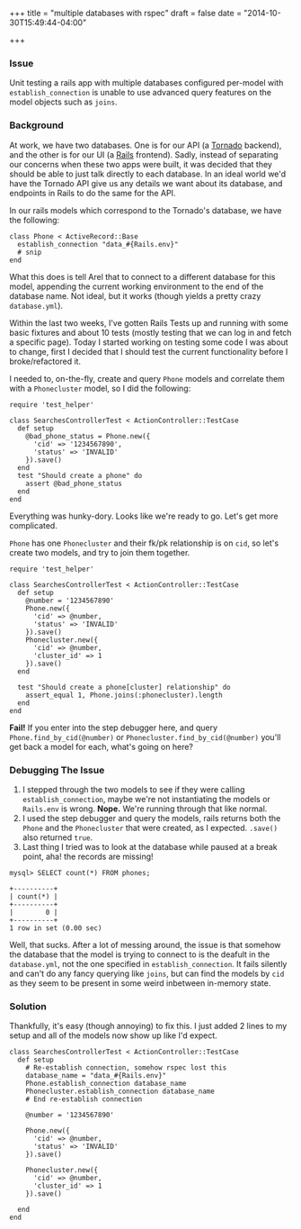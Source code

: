 +++
title = "multiple databases with rspec"
draft = false
date = "2014-10-30T15:49:44-04:00"

+++


### Issue

Unit testing a rails app with multiple databases configured per-model with `establish_connection` is unable to use advanced query features on the model objects such as `joins`.

### Background

At work, we have two databases. One is for our API (a [Tornado](http://www.tornadoweb.org/en/stable/) backend), and the other is for our UI (a [Rails](http://rubyonrails.org) frontend). Sadly, instead of separating our concerns when these two apps were built, it was decided that they should be able to just talk directly to each database. In an ideal world we'd have the Tornado API give us any details we want about its database, and endpoints in Rails to do the same for the API.

In our rails models which correspond to the Tornado's database, we have the following:

```language-ruby
class Phone < ActiveRecord::Base
  establish_connection "data_#{Rails.env}"
  # snip
end
```

What this does is tell Arel that to connect to a different database for this model, appending the current working environment to the end of the database name. Not ideal, but it works (though yields a pretty crazy `database.yml`).

Within the last two weeks, I've gotten Rails Tests up and running with some basic fixtures and about 10 tests (mostly testing that we can log in and fetch a specific page). Today I started working on testing some code I was about to change, first I decided that I should test the current functionality before I broke/refactored it.

I needed to, on-the-fly, create and query `Phone` models and correlate them with a `Phonecluster` model, so I did the following:

```language-ruby
require 'test_helper'

class SearchesControllerTest < ActionController::TestCase
  def setup
    @bad_phone_status = Phone.new({
      'cid' => '1234567890',
      'status' => 'INVALID'
    }).save()
  end
  test "Should create a phone" do
    assert @bad_phone_status
  end
end
```

Everything was hunky-dory. Looks like we're ready to go. Let's get more complicated.

`Phone` has one `Phonecluster` and their fk/pk relationship is on `cid`, so let's create two models, and try to join them together.

```language-ruby
require 'test_helper'

class SearchesControllerTest < ActionController::TestCase
  def setup
    @number = '1234567890'
    Phone.new({
      'cid' => @number,
      'status' => 'INVALID'
    }).save()
    Phonecluster.new({
      'cid' => @number,
      'cluster_id' => 1
    }).save()
  end
  
  test "Should create a phone[cluster] relationship" do
    assert_equal 1, Phone.joins(:phonecluster).length
  end
end
```

__Fail!__ If you enter into the step debugger here, and query `Phone.find_by_cid(@number)` or `Phonecluster.find_by_cid(@number)` you'll get back a model for each, what's going on here?

### Debugging The Issue

1. I stepped through the two models to see if they were calling `establish_connection`, maybe we're not instantiating the models or `Rails.env` is wrong. __Nope.__ We're running through that like normal.
1. I used the step debugger and query the models, rails returns both the `Phone` and the `Phonecluster` that were created, as I expected. `.save()` also returned `true`.
1. Last thing I tried was to look at the database while paused at a break point, aha! the records are missing!
```language-sql
mysql> SELECT count(*) FROM phones;
```
```
+----------+
| count(*) |
+----------+
|        0 |
+----------+
1 row in set (0.00 sec)
```

Well, that sucks. After a lot of messing around, the issue is that somehow the database that the model is trying to connect to is the deafult in the `database.yml`, not the one specified in `establish_connection`. It fails silently and can't do any fancy querying like `joins`, but can find the models by `cid` as they seem to be present in some weird inbetween in-memory state.

### Solution

Thankfully, it's easy (though annoying) to fix this. I just added 2 lines to my setup and all of the models now show up like I'd expect.
```language-ruby
class SearchesControllerTest < ActionController::TestCase
  def setup
    # Re-establish connection, somehow rspec lost this
    database_name = "data_#{Rails.env}"
    Phone.establish_connection database_name
    Phonecluster.establish_connection database_name
    # End re-establish connection
    
    @number = '1234567890'
    
    Phone.new({
      'cid' => @number,
      'status' => 'INVALID'
    }).save()
    
    Phonecluster.new({
      'cid' => @number,
      'cluster_id' => 1
    }).save()
    
  end
end
```
